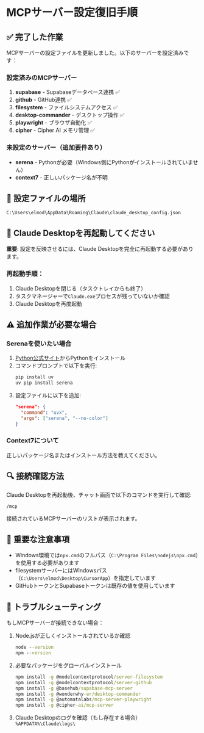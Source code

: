 # MCPサーバー設定復旧手順

## ✅ 完了した作業

MCPサーバーの設定ファイルを更新しました。以下のサーバーを設定済みです：

### 設定済みのMCPサーバー
1. **supabase** - Supabaseデータベース連携 ✅
2. **github** - GitHub連携 ✅  
3. **filesystem** - ファイルシステムアクセス ✅
4. **desktop-commander** - デスクトップ操作 ✅
5. **playwright** - ブラウザ自動化 ✅
6. **cipher** - Cipher AI メモリ管理 ✅

### 未設定のサーバー（追加要件あり）
- **serena** - Pythonが必要（Windows側にPythonがインストールされていません）
- **context7** - 正しいパッケージ名が不明

## 📝 設定ファイルの場所
`C:\Users\elmod\AppData\Roaming\Claude\claude_desktop_config.json`

## 🔄 Claude Desktopを再起動してください

**重要**: 設定を反映させるには、Claude Desktopを完全に再起動する必要があります。

### 再起動手順：
1. Claude Desktopを閉じる（タスクトレイからも終了）
2. タスクマネージャーで`Claude.exe`プロセスが残っていないか確認
3. Claude Desktopを再度起動

## ⚠️ 追加作業が必要な場合

### Serenaを使いたい場合
1. [Python公式サイト](https://www.python.org/downloads/)からPythonをインストール
2. コマンドプロンプトで以下を実行:
   ```cmd
   pip install uv
   uv pip install serena
   ```
3. 設定ファイルに以下を追加:
   ```json
   "serena": {
     "command": "uvx",
     "args": ["serena", "--no-color"]
   }
   ```

### Context7について
正しいパッケージ名またはインストール方法を教えてください。

## 🔍 接続確認方法

Claude Desktopを再起動後、チャット画面で以下のコマンドを実行して確認:
```
/mcp
```

接続されているMCPサーバーのリストが表示されます。

## 📌 重要な注意事項

- Windows環境では`npx.cmd`のフルパス（`C:\Program Files\nodejs\npx.cmd`）を使用する必要があります
- filesystemサーバーにはWindowsパス（`C:\Users\elmod\Desktop\CursorApp`）を指定しています
- GitHubトークンとSupabaseトークンは既存の値を使用しています

## 🚨 トラブルシューティング

もしMCPサーバーが接続できない場合：

1. Node.jsが正しくインストールされているか確認
   ```cmd
   node --version
   npm --version
   ```

2. 必要なパッケージをグローバルインストール
   ```cmd
   npm install -g @modelcontextprotocol/server-filesystem
   npm install -g @modelcontextprotocol/server-github  
   npm install -g @basehub/supabase-mcp-server
   npm install -g @wonderwhy-er/desktop-commander
   npm install -g @automatalabs/mcp-server-playwright
   npm install -g @cipher-ai/mcp-server
   ```

3. Claude Desktopのログを確認（もし存在する場合）
   `%APPDATA%\Claude\logs\`